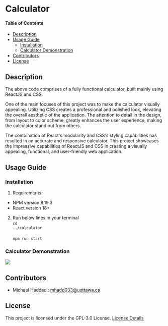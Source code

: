 # Calculator

#### Table of Contents 
- [Description](#desc)
- [Usage Guide](#inst)
  * [Installation](#inst1)
  * [Calculator Demonstration](#demo)
- [Contributors](#cont)
- [License](#lics)

<a name="desc"></a>
## Description
The above code comprises of a fully functional calculator, built mainly using ReactJS and CSS.

One of the main focuses of this project was to make the calculator visually appealing. Utilizing CSS creates a professional and polished look, elevating the overall aesthetic of the application. The attention to detail in the design, from layout to color scheme, greatly enhances the user experience, making the calculator stand out from others.

The combination of React's modularity and CSS's styling capabilities has resulted in an accurate and responsive calculator. This project showcases the impressive capabilities of ReactJS and CSS in creating a visually appealing, functional, and user-friendly web application.

<a name="inst"></a>
## Usage Guide
<a name="inst1"></a>
### Installation
1. Requirements: 
- NPM version 8.19.3
- React version 18+

2. Run below lines in your terminal
<br><code>cd ../calculator</code><br><br><code>npm run start</code>

<a name="demo"></a>
### Calculator Demonstration

![][calcDemo]

<a name="cont"></a>
## Contributors
- Michael Haddad : mhadd033@uottawa.ca

<a name="lics"></a>
## License
This project is licensed under the GPL-3.0 License. [License Details](../master/LICENSE.md)

[calcDemo]: ./public/calcTEST.gif
